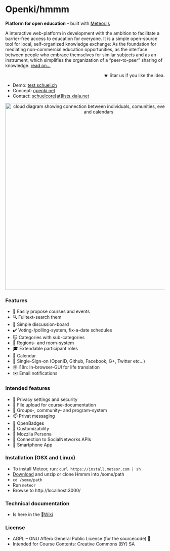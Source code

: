 Openki/hmmm
====

**Platform for open education** – built with [Meteor.js](http://meteor.com)

A interactive web-platform in development with the ambition to facilitate a barrier-free access to education for everyone. It is a simple open-source tool for local, self-organized knowledge exchange: As the foundation for mediating non-commercial education opportunities, as the interface between people who embrace themselves for similar subjects and as an instrument, which simplifies the organization of a “peer-to-peer” sharing of knowledge.
[  read on...](http://openki.net "our blog")  
<div align="right"> <span class="octicon octicon-star">★</span> Star us if you like the idea.</div>

- Demo: [test.schuel.ch](http://test.schuel.ch/?region=Englistan "runing here")
- Concept: [openki.net](http://openki.net "our blog")
- Contact: [schuelcore[at]lists.xiala.net](mailto:schuelcore[_at_]lists.xiala.net "write us")


<div align="center"><img src="https://cloud.githubusercontent.com/assets/4281072/5208556/6eeed1ba-75b5-11e4-94f3-208323380ec4.png" width="590" alt="cloud diagram showing connection between individuals, comunities, event locations and calendars"></div>


### Features
- :pencil: Easily propose courses and events
- :mag: Fulltext-search them
- :speech_balloon: Simple discussion-board
- :heavy_check_mark: Voting-/polling-system, fix-a-date schedules
- :cat: Categories with sub-categories
- :door: Regions- and room-system
- :mortar_board: Extendable participant roles
- :date: Calendar
- :key: Single-Sign-on (OpenID, Github, Facebook, G+, Twitter etc...)
- :ideograph_advantage: I18n: In-browser-GUI for life translation
- :envelope: Email notifications

### Intended features
- :closed_lock_with_key: Privacy settings and security
- :open_file_folder: File upload for course-documentation
- :white_flower: Groups-, community- and program-system
- :mailbox: Privat messaging
- :name_badge: OpenBadges
- :ghost: Customizability
- :ticket: Mozzila Persona
- :8ball: Connection to SocialNetworks APIs
- :iphone: Smartphone App

### Installation (OSX and Linux)
- To install Meteor, run: `curl https://install.meteor.com | sh`
- [Download](https://github.com/schuel/hmmm/archive/master.zip) and unzip or clone Hmmm into /some/path
- `cd /some/path`
- Run `meteor`
- Browse to http://localhost:3000/

### Technical documentation
- Is here in the <span class="octicon octicon-book"></span>[Wiki](https://github.com/schuel/hmmm/wiki) 

### License
- AGPL – GNU Affero General Public License (for the sourcecode) <span class="octicon octicon-mark-github"></span>
- Intended for Course Contents: Creative Commons (BY) SA   
